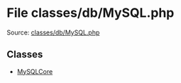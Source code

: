 File classes/db/MySQL.php
=========

Source: [classes/db/MySQL.php](https://github.com/PrestaShop/PrestaShop/blob/1.6.1.1/classes/db/MySQL.php)


Classes
-------

* [MySQLCore](class.MySQLCore.md)

